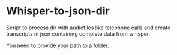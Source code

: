 # Whisper-to-json-dir
Script to process dir with audiofiles like telephone calls and create transcripts in json containing complete data from whisper.


You need to provide your path to a folder.
